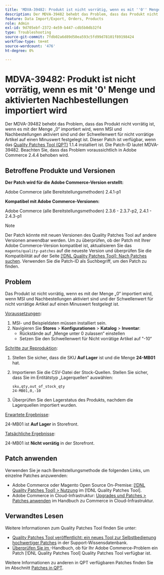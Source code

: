 ```yaml
---
title: 'MDVA-39482: Produkt ist nicht vorrätig, wenn es mit ''0'' Menge und aktivierten Nachbestellungen importiert wird'
description: Der MDVA-39482 behebt das Problem, dass das Produkt nicht vorrätig ist, wenn es mit der Menge „0“ importiert wird, wenn MSI und Nachbestellungen aktiviert sind und der Schwellenwert für nicht vorrätige Artikel auf einen Minuswert festgelegt ist. Dieser Patch ist verfügbar, wenn das [Quality Patches Tool (QPT)](https://experienceleague.adobe.com/en/docs/commerce-operations/tools/quality-patches-tool/quality-patches-tool-to-self-serve-quality-patches) 1.1.4 installiert ist. Die Patch-ID lautet MDVA-39482. Beachten Sie, dass das Problem voraussichtlich in Adobe Commerce 2.4.4 behoben wird.
feature: Data Import/Export, Orders, Products
role: Admin
exl-id: 9d705ebf-2372-4e59-b447-cdb5b0db32f4
type: Troubleshooting
source-git-commit: 7fdb02a6d89d50ea593c5fd99d78101f89198424
workflow-type: tm+mt
source-wordcount: '476'
ht-degree: 0%

---
```


# MDVA-39482: Produkt ist nicht vorrätig, wenn es mit &#39;0&#39; Menge und aktivierten Nachbestellungen importiert wird

Der MDVA-39482 behebt das Problem, dass das Produkt nicht vorrätig ist, wenn es mit der Menge „0“ importiert wird, wenn MSI und Nachbestellungen aktiviert sind und der Schwellenwert für nicht vorrätige Artikel auf einen Minuswert festgelegt ist. Dieser Patch ist verfügbar, wenn das [Quality Patches Tool (QPT)](https://experienceleague.adobe.com/en/docs/commerce-operations/tools/quality-patches-tool/quality-patches-tool-to-self-serve-quality-patches) 1.1.4 installiert ist. Die Patch-ID lautet MDVA-39482. Beachten Sie, dass das Problem voraussichtlich in Adobe Commerce 2.4.4 behoben wird.

## Betroffene Produkte und Versionen

**Der Patch wird für die Adobe Commerce-Version erstellt:**

Adobe Commerce (alle Bereitstellungsmethoden) 2.4.1-p1

**Kompatibel mit Adobe Commerce-Versionen:**

Adobe Commerce (alle Bereitstellungsmethoden) 2.3.6 - 2.3.7-p2, 2.4.1 - 2.4.3-p1

>[!NOTE]
>
>Der Patch könnte mit neuen Versionen des Quality Patches Tool auf andere Versionen anwendbar werden. Um zu überprüfen, ob der Patch mit Ihrer Adobe Commerce-Version kompatibel ist, aktualisieren Sie das `magento/quality-patches` auf die neueste Version und überprüfen Sie die Kompatibilität auf der Seite [[!DNL Quality Patches Tool]: Nach Patches suchen](https://experienceleague.adobe.com/en/docs/commerce-operations/tools/quality-patches-tool/quality-patches-tool-to-self-serve-quality-patches). Verwenden Sie die Patch-ID als Suchbegriff, um den Patch zu finden.

## Problem

Das Produkt ist nicht vorrätig, wenn es mit der Menge „0“ importiert wird, wenn MSI und Nachbestellungen aktiviert sind und der Schwellenwert für nicht vorrätige Artikel auf einen Minuswert festgelegt ist.

<u>Voraussetzungen</u>:

1. MSI- und Beispieldaten müssen installiert sein.
1. Navigieren Sie **Stores** > **Konfigurationen** > **Katalog** > **Inventar**:
   * Rückstände auf „Menge unter 0 zulassen“ einstellen
   * Setzen Sie den Schwellenwert für Nicht vorrätige Artikel auf &quot;-10“

<u>Schritte zur Reproduktion</u>:

1. Stellen Sie sicher, dass die SKU **Auf Lager** ist und die Menge **24-MB01** hat.
1. Importieren Sie die CSV-Datei der Stock-Quellen. Stellen Sie sicher, dass Sie im Entitätstyp „Lagerquellen“ auswählen:

   ```code panel
   sku,qty,out_of_stock_qty
   24-MB01,0,-10
   ```

1. Überprüfen Sie den Lagerstatus des Produkts, nachdem die Lagerquellen importiert wurden.

<u>Erwartete Ergebnisse</u>:

24-MB01 ist **Auf Lager** in Storefront.

<u>Tatsächliche Ergebnisse</u>:

24-MB01 ist **Nicht vorrätig** in der Storefront.

## Patch anwenden

Verwenden Sie je nach Bereitstellungsmethode die folgenden Links, um einzelne Patches anzuwenden:

* Adobe Commerce oder Magento Open Source On-Premise: [[!DNL Quality Patches Tool] > Nutzung](/help/tools/quality-patches-tool/usage.md) im [!DNL Quality Patches Tool].
* Adobe Commerce in Cloud-Infrastruktur: [Upgrades und Patches > Patches anwenden](https://experienceleague.adobe.com/docs/commerce-cloud-service/user-guide/develop/upgrade/apply-patches.html) im Handbuch zu Commerce in Cloud-Infrastruktur.

## Verwandtes Lesen

Weitere Informationen zum Quality Patches Tool finden Sie unter:

* [Quality Patches Tool veröffentlicht: ein neues Tool zur Selbstbedienung hochwertiger Patches](https://experienceleague.adobe.com/en/docs/commerce-operations/tools/quality-patches-tool/quality-patches-tool-to-self-serve-quality-patches) in der Support-Wissensdatenbank.
* [Überprüfen Sie im ](/help/tools/quality-patches-tool/patches-available-in-qpt/check-patch-for-magento-issue-with-magento-quality-patches.md)-Handbuch, ob für Ihr Adobe Commerce-Problem ein Patch [!DNL Quality Patches Tool] Quality Patches Tool verfügbar ist.

Weitere Informationen zu anderen in QPT verfügbaren Patches finden Sie im Abschnitt [Patches in QPT](https://experienceleague.adobe.com/tools/commerce-quality-patches/index.html).
